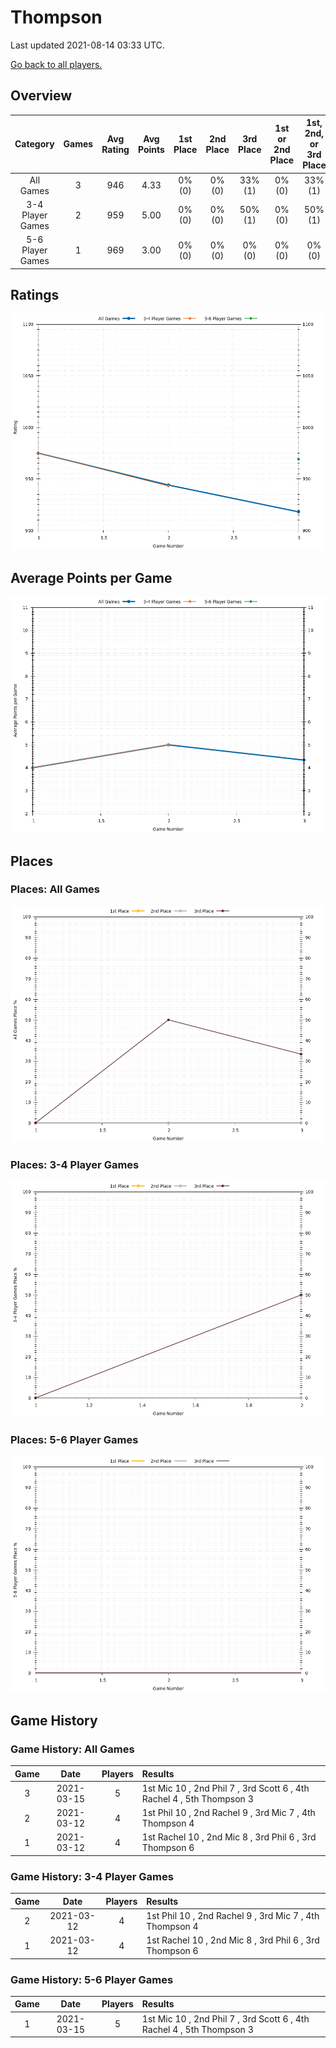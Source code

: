 # Thompson
Last updated 2021-08-14 03:33 UTC.

[Go back to all players.](../README.md)

## Overview
| **Category**     | **Games** | **Avg Rating** | **Avg Points** | **1st Place** | **2nd Place** | **3rd Place** | **1st or 2nd Place** | **1st, 2nd, or 3rd Place** |
| :---:            | :---:     | :---:          | :---:          | :---:         | :---:         | :---:         | :---:                | :---:                      |
| All Games        | 3         | 946            | 4.33           | 0% (0)        | 0% (0)        | 33% (1)       | 0% (0)               | 33% (1)                    |
| 3-4 Player Games | 2         | 959            | 5.00           | 0% (0)        | 0% (0)        | 50% (1)       | 0% (0)               | 50% (1)                    |
| 5-6 Player Games | 1         | 969            | 3.00           | 0% (0)        | 0% (0)        | 0% (0)        | 0% (0)               | 0% (0)                     |

## Ratings
![](plots/rating_vs_game_number.png)

## Average Points per Game
![](plots/average_points_vs_game_number.png)

## Places

### Places: All Games
![](plots/place_percentage_vs_game_number_all_games.png)

### Places: 3-4 Player Games
![](plots/place_percentage_vs_game_number_3_4_player_games.png)

### Places: 5-6 Player Games
![](plots/place_percentage_vs_game_number_5_6_player_games.png)

## Game History

### Game History: All Games
| **Game** | **Date**   | **Players** | **Results**                                                           |
| :---:    | :---:      | :---:       | :---                                                                  |
| 3        | 2021-03-15 | 5           | 1st Mic 10 , 2nd Phil 7 , 3rd Scott 6 , 4th Rachel 4 , 5th Thompson 3 |
| 2        | 2021-03-12 | 4           | 1st Phil 10 , 2nd Rachel 9 , 3rd Mic 7 , 4th Thompson 4               |
| 1        | 2021-03-12 | 4           | 1st Rachel 10 , 2nd Mic 8 , 3rd Phil 6 , 3rd Thompson 6               |

### Game History: 3-4 Player Games
| **Game** | **Date**   | **Players** | **Results**                                             |
| :---:    | :---:      | :---:       | :---                                                    |
| 2        | 2021-03-12 | 4           | 1st Phil 10 , 2nd Rachel 9 , 3rd Mic 7 , 4th Thompson 4 |
| 1        | 2021-03-12 | 4           | 1st Rachel 10 , 2nd Mic 8 , 3rd Phil 6 , 3rd Thompson 6 |

### Game History: 5-6 Player Games
| **Game** | **Date**   | **Players** | **Results**                                                           |
| :---:    | :---:      | :---:       | :---                                                                  |
| 1        | 2021-03-15 | 5           | 1st Mic 10 , 2nd Phil 7 , 3rd Scott 6 , 4th Rachel 4 , 5th Thompson 3 |

